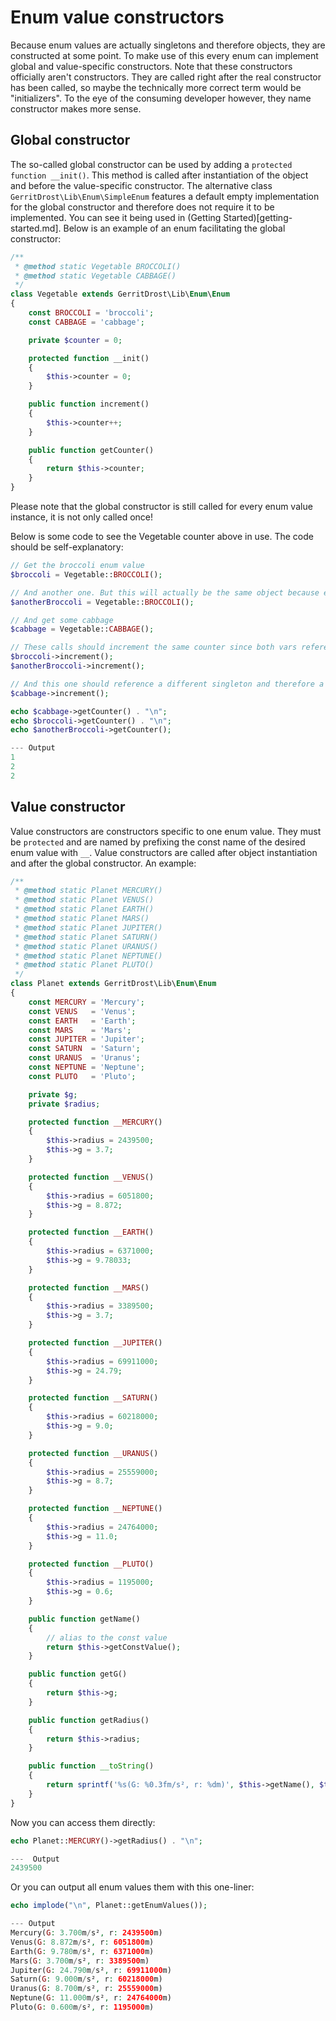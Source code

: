 # Enum value constructors

Because enum values are actually singletons and therefore objects, they are constructed at some point. To make use of this every enum can implement global and value-specific constructors. Note that these constructors officially aren't constructors. They are called right after the real constructor has been called, so maybe the technically more correct term would be "initializers". To the eye of the consuming developer however, they name constructor makes more sense.

## Global constructor
The so-called global constructor can be used by adding a `protected function __init()`. This method is called after instantiation of the object and before the value-specific constructor. The alternative class `GerritDrost\Lib\Enum\SimpleEnum` features a default empty implementation for the global constructor and therefore does not require it to be implemented. You can see it being used in (Getting Started)[getting-started.md]. Below is an example of an enum facilitating the global constructor:
```php
/**
 * @method static Vegetable BROCCOLI()
 * @method static Vegetable CABBAGE()
 */
class Vegetable extends GerritDrost\Lib\Enum\Enum
{
    const BROCCOLI = 'broccoli';
    const CABBAGE = 'cabbage';

    private $counter = 0;

    protected function __init()
    {
        $this->counter = 0;
    }

    public function increment()
    {
        $this->counter++;
    }

    public function getCounter()
    {
        return $this->counter;
    }
}
```
Please note that the global constructor is still called for every enum value instance, it is not only called once!

Below is some code to see the Vegetable counter above in use. The code should be self-explanatory:

```php
// Get the broccoli enum value
$broccoli = Vegetable::BROCCOLI();

// And another one. But this will actually be the same object because enum values are singletons
$anotherBroccoli = Vegetable::BROCCOLI();

// And get some cabbage
$cabbage = Vegetable::CABBAGE();

// These calls should increment the same counter since both vars reference the same singleton
$broccoli->increment();
$anotherBroccoli->increment();

// And this one should reference a different singleton and therefore a different counter
$cabbage->increment();

echo $cabbage->getCounter() . "\n";
echo $broccoli->getCounter() . "\n";
echo $anotherBroccoli->getCounter();

--- Output
1
2
2
```

## Value constructor
Value constructors are constructors specific to one enum value. They must be `protected` and are named by prefixing the const name of the desired enum value with `__`. Value constructors are called after object instantiation and after the global constructor. An example:
```php
/**
 * @method static Planet MERCURY()
 * @method static Planet VENUS()
 * @method static Planet EARTH()
 * @method static Planet MARS()
 * @method static Planet JUPITER()
 * @method static Planet SATURN()
 * @method static Planet URANUS()
 * @method static Planet NEPTUNE()
 * @method static Planet PLUTO()
 */
class Planet extends GerritDrost\Lib\Enum\Enum
{
    const MERCURY = 'Mercury';
    const VENUS   = 'Venus';
    const EARTH   = 'Earth';
    const MARS    = 'Mars';
    const JUPITER = 'Jupiter';
    const SATURN  = 'Saturn';
    const URANUS  = 'Uranus';
    const NEPTUNE = 'Neptune';
    const PLUTO   = 'Pluto';

    private $g;
    private $radius;

    protected function __MERCURY()
    {
        $this->radius = 2439500;
        $this->g = 3.7;
    }

    protected function __VENUS()
    {
        $this->radius = 6051800;
        $this->g = 8.872;
    }

    protected function __EARTH()
    {
        $this->radius = 6371000;
        $this->g = 9.78033;
    }

    protected function __MARS()
    {
        $this->radius = 3389500;
        $this->g = 3.7;
    }

    protected function __JUPITER()
    {
        $this->radius = 69911000;
        $this->g = 24.79;
    }

    protected function __SATURN()
    {
        $this->radius = 60218000;
        $this->g = 9.0;
    }

    protected function __URANUS()
    {
        $this->radius = 25559000;
        $this->g = 8.7;
    }

    protected function __NEPTUNE()
    {
        $this->radius = 24764000;
        $this->g = 11.0;
    }

    protected function __PLUTO()
    {
        $this->radius = 1195000;
        $this->g = 0.6;
    }

    public function getName()
    {
        // alias to the const value
        return $this->getConstValue();
    }

    public function getG()
    {
        return $this->g;
    }

    public function getRadius()
    {
        return $this->radius;
    }

    public function __toString()
    {
        return sprintf('%s(G: %0.3fm/s², r: %dm)', $this->getName(), $this->getG(), $this->getRadius());
    }
}
```
Now you can access them directly:
```php
echo Planet::MERCURY()->getRadius() . "\n";

---  Output
2439500
```

Or you can output all enum values them with this one-liner:
```php
echo implode("\n", Planet::getEnumValues());

--- Output
Mercury(G: 3.700m/s², r: 2439500m)
Venus(G: 8.872m/s², r: 6051800m)
Earth(G: 9.780m/s², r: 6371000m)
Mars(G: 3.700m/s², r: 3389500m)
Jupiter(G: 24.790m/s², r: 69911000m)
Saturn(G: 9.000m/s², r: 60218000m)
Uranus(G: 8.700m/s², r: 25559000m)
Neptune(G: 11.000m/s², r: 24764000m)
Pluto(G: 0.600m/s², r: 1195000m)
```
